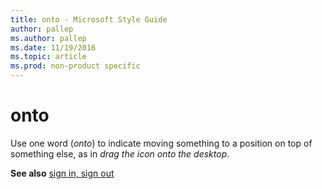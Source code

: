 ```yaml
---
title: onto - Microsoft Style Guide
author: pallep
ms.author: pallep
ms.date: 11/19/2016
ms.topic: article
ms.prod: non-product specific
---
```


# onto

Use one word (*onto*) to indicate moving something to a position on top of something else, as in *drag the icon onto the desktop*.

**See also**  [sign in, sign out](/style-guide/a-z-word-list-term-collections/s/sign-in-sign-out)
